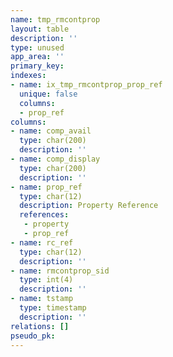 ```yaml
---
name: tmp_rmcontprop
layout: table
description: ''
type: unused
app_area: ''
primary_key: 
indexes:
- name: ix_tmp_rmcontprop_prop_ref
  unique: false
  columns:
  - prop_ref
columns:
- name: comp_avail
  type: char(200)
  description: ''
- name: comp_display
  type: char(200)
  description: ''
- name: prop_ref
  type: char(12)
  description: Property Reference
  references:
   - property
   - prop_ref
- name: rc_ref
  type: char(12)
  description: ''
- name: rmcontprop_sid
  type: int(4)
  description: ''
- name: tstamp
  type: timestamp
  description: ''
relations: []
pseudo_pk: 
---
```


